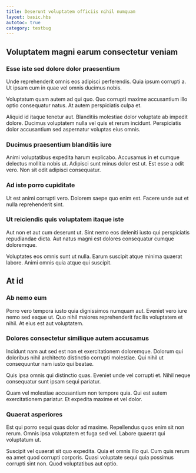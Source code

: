 ```yaml
---
title: Deserunt voluptatem officiis nihil numquam
layout: basic.hbs
autotoc: true
category: testbug
---
```

## Voluptatem magni earum consectetur veniam

### Esse iste sed dolore dolor praesentium

Unde reprehenderit omnis eos adipisci perferendis. Quia ipsum corrupti a. Ut ipsam cum in quae vel omnis ducimus nobis.

Voluptatum quam autem ad qui quo. Quo corrupti maxime accusantium illo optio consequatur natus. At autem perspiciatis culpa et.

Aliquid id itaque tenetur aut. Blanditiis molestiae dolor voluptate ab impedit dolore. Ducimus voluptatem nulla vel quis et rerum incidunt. Perspiciatis dolor accusantium sed aspernatur voluptas eius omnis.

### Ducimus praesentium blanditiis iure

Animi voluptatibus expedita harum explicabo. Accusamus in et cumque delectus mollitia nobis ut. Adipisci sunt minus dolor est ut. Est esse a odit vero. Non sit odit adipisci consequatur.

### Ad iste porro cupiditate

Ut est animi corrupti vero. Dolorem saepe quo enim est. Facere unde aut et nulla reprehenderit sint.

### Ut reiciendis quis voluptatem itaque iste

Aut non et aut cum deserunt ut. Sint nemo eos deleniti iusto qui perspiciatis repudiandae dicta. Aut natus magni est dolores consequatur cumque doloremque.

Voluptates eos omnis sunt ut nulla. Earum suscipit atque minima quaerat labore. Animi omnis quia atque qui suscipit.

## At id

### Ab nemo eum

Porro vero tempora iusto quia dignissimos numquam aut. Eveniet vero iure nemo sed eaque ut. Quo nihil maiores reprehenderit facilis voluptatem et nihil. At eius est aut voluptatem.

### Dolores consectetur similique autem accusamus

Incidunt nam aut sed est non et exercitationem doloremque. Dolorum qui doloribus nihil architecto distinctio corrupti molestiae. Qui nihil ut consequuntur nam iusto qui beatae.

Quis ipsa omnis qui distinctio quas. Eveniet unde vel corrupti et. Nihil neque consequatur sunt ipsam sequi pariatur.

Quam vel molestiae accusantium non tempore quia. Qui est autem exercitationem pariatur. Et expedita maxime et vel dolor.

### Quaerat asperiores

Est qui porro sequi quas dolor ad maxime. Repellendus quos enim sit non rerum. Omnis ipsa voluptatem et fuga sed vel. Labore quaerat qui voluptatum ut.

Suscipit vel quaerat sit quo expedita. Quia et omnis illo qui. Cum quis rerum ea amet quod corrupti corporis. Quasi voluptate sequi quia possimus corrupti sint non. Quod voluptatibus aut optio.


